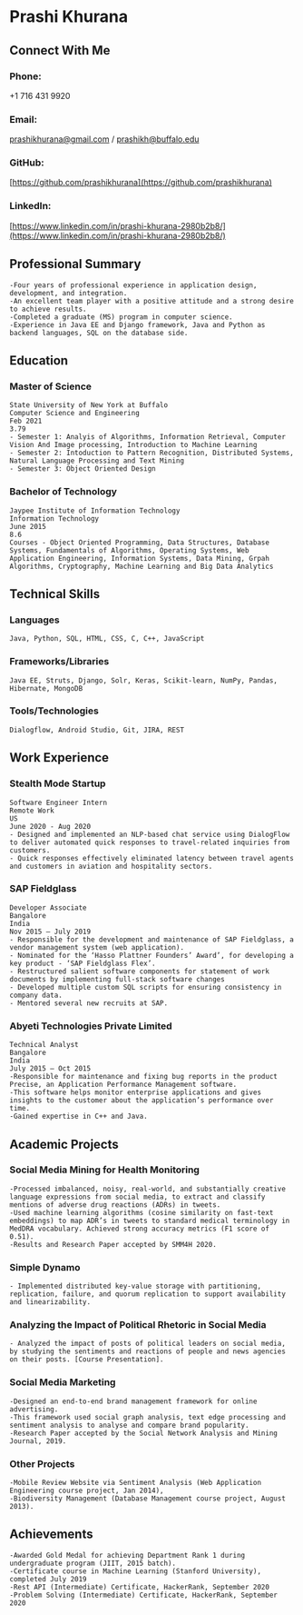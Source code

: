 # Prashi Khurana 

## Connect With Me 
### Phone: 
+1 716 431 9920 
### Email:
[prashikhurana@gmail.com](prashikhurana@gmail.com) / [prashikh@buffalo.edu](prashikh@buffalo.edu) 
### GitHub:
[https://github.com/prashikhurana](https://github.com/prashikhurana)
### LinkedIn:
[https://www.linkedin.com/in/prashi-khurana-2980b2b8/](https://www.linkedin.com/in/prashi-khurana-2980b2b8/)

## Professional Summary 
```
-Four years of professional experience in application design, development, and integration. 
-An excellent team player with a positive attitude and a strong desire to achieve results. 
-Completed a graduate (MS) program in computer science. 
-Experience in Java EE and Django framework, Java and Python as backend languages, SQL on the database side.
```

## Education

### Master of Science
```
State University of New York at Buffalo 
Computer Science and Engineering
Feb 2021
3.79
- Semester 1: Analyis of Algorithms, Information Retrieval, Computer Vision And Image processing, Introduction to Machine Learning
- Semester 2: Intoduction to Pattern Recognition, Distributed Systems, Natural Language Processing and Text Mining
- Semester 3: Object Oriented Design 
```

### Bachelor of Technology
```
Jaypee Institute of Information Technology
Information Technology
June 2015
8.6 
Courses - Object Oriented Programming, Data Structures, Database Systems, Fundamentals of Algorithms, Operating Systems, Web Application Engineering, Information Systems, Data Mining, Grpah Algorithms, Cryptography, Machine Learning and Big Data Analytics
```

## Technical Skills 

### Languages
```
Java, Python, SQL, HTML, CSS, C, C++, JavaScript
```
### Frameworks/Libraries
```
Java EE, Struts, Django, Solr, Keras, Scikit-learn, NumPy, Pandas, Hibernate, MongoDB
```
### Tools/Technologies
```
Dialogflow, Android Studio, Git, JIRA, REST
```
## Work Experience

### Stealth Mode Startup
```
Software Engineer Intern
Remote Work 
US 
June 2020 - Aug 2020
- Designed and implemented an NLP-based chat service using DialogFlow to deliver automated quick responses to travel-related inquiries from customers.
- Quick responses effectively eliminated latency between travel agents and customers in aviation and hospitality sectors.
```

### SAP Fieldglass
```
Developer Associate
Bangalore
India 
Nov 2015 – July 2019
- Responsible for the development and maintenance of SAP Fieldglass, a vendor management system (web application).
- Nominated for the ‘Hasso Plattner Founders’ Award’, for developing a key product - ‘SAP Fieldglass Flex’.
- Restructured salient software components for statement of work documents by implementing full-stack software changes
- Developed multiple custom SQL scripts for ensuring consistency in company data.
- Mentored several new recruits at SAP.
```

### Abyeti Technologies Private Limited
```
Technical Analyst
Bangalore
India 
July 2015 – Oct 2015
-Responsible for maintenance and fixing bug reports in the product Precise, an Application Performance Management software. 
-This software helps monitor enterprise applications and gives insights to the customer about the application’s performance over time. 
-Gained expertise in C++ and Java.
```

## Academic Projects 

### Social Media Mining for Health Monitoring 
```
-Processed imbalanced, noisy, real-world, and substantially creative language expressions from social media, to extract and classify mentions of adverse drug reactions (ADRs) in tweets. 
-Used machine learning algorithms (cosine similarity on fast-text embeddings) to map ADR’s in tweets to standard medical terminology in MedDRA vocabulary. Achieved strong accuracy metrics (F1 score of 0.51).
-Results and Research Paper accepted by SMM4H 2020.
```

### Simple Dynamo
```
- Implemented distributed key-value storage with partitioning, replication, failure, and quorum replication to support availability and linearizability.
```
### Analyzing the Impact of Political Rhetoric in Social Media
```
- Analyzed the impact of posts of political leaders on social media, by studying the sentiments and reactions of people and news agencies on their posts. [Course Presentation].
```

### Social Media Marketing
```
-Designed an end-to-end brand management framework for online advertising. 
-This framework used social graph analysis, text edge processing and sentiment analysis to analyse and compare brand popularity.
-Research Paper accepted by the Social Network Analysis and Mining Journal, 2019.
```

### Other Projects
```
-Mobile Review Website via Sentiment Analysis (Web Application Engineering course project, Jan 2014), 
-Biodiversity Management (Database Management course project, August 2013).
```

## Achievements
```
-Awarded Gold Medal for achieving Department Rank 1 during undergraduate program (JIIT, 2015 batch).
-Certificate course in Machine Learning (Stanford University), completed July 2019
-Rest API (Intermediate) Certificate, HackerRank, September 2020
-Problem Solving (Intermediate) Certificate, HackerRank, September 2020
```
